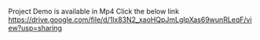 Project Demo is available in Mp4 Click the below link
https://drive.google.com/file/d/1lx83N2_xaoHQpJmLgIpXas69wunRLeqF/view?usp=sharing
